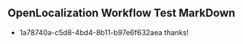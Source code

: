## OpenLocalization Workflow Test MarkDown
* 1a78740a-c5d8-4bd4-8b11-b97e6f632aea thanks!

<!--HONumber=Jul16_HO5-->


